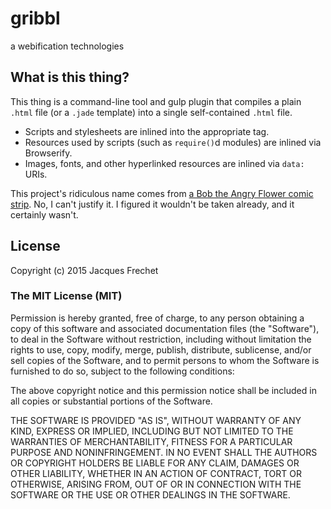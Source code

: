 # gribbl
a webification technologies

## What is this thing?

This thing is a command-line tool and gulp plugin that compiles a
plain `.html` file (or a `.jade` template) into a single self-contained
`.html` file.

* Scripts and stylesheets are inlined into the appropriate tag.
* Resources used by scripts (such as `require()`d modules) are inlined
  via Browserify.
* Images, fonts, and other hyperlinked resources are inlined via
  `data:` URIs.

This project's ridiculous name comes from [a Bob the Angry Flower
comic strip](http://www.angryflower.com/aposter.html).  No, I can't
justify it.  I figured it wouldn't be taken already, and it certainly
wasn't.

## License

Copyright (c) 2015 Jacques Frechet

### The MIT License (MIT)

Permission is hereby granted, free of charge, to any person obtaining a copy
of this software and associated documentation files (the "Software"), to deal
in the Software without restriction, including without limitation the rights
to use, copy, modify, merge, publish, distribute, sublicense, and/or sell
copies of the Software, and to permit persons to whom the Software is
furnished to do so, subject to the following conditions:

The above copyright notice and this permission notice shall be included in all
copies or substantial portions of the Software.

THE SOFTWARE IS PROVIDED "AS IS", WITHOUT WARRANTY OF ANY KIND, EXPRESS OR
IMPLIED, INCLUDING BUT NOT LIMITED TO THE WARRANTIES OF MERCHANTABILITY,
FITNESS FOR A PARTICULAR PURPOSE AND NONINFRINGEMENT. IN NO EVENT SHALL THE
AUTHORS OR COPYRIGHT HOLDERS BE LIABLE FOR ANY CLAIM, DAMAGES OR OTHER
LIABILITY, WHETHER IN AN ACTION OF CONTRACT, TORT OR OTHERWISE, ARISING FROM,
OUT OF OR IN CONNECTION WITH THE SOFTWARE OR THE USE OR OTHER DEALINGS IN THE
SOFTWARE.


